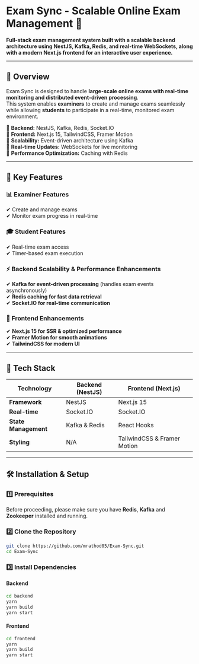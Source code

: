 # Exam Sync - Scalable Online Exam Management 🚀  

**Full-stack exam management system built with a scalable backend architecture using NestJS, Kafka, Redis, and real-time WebSockets, along with a modern Next.js frontend for an interactive user experience.**  

---

## 📌 Overview  

Exam Sync is designed to handle **large-scale online exams with real-time monitoring and distributed event-driven processing**.  
This system enables **examiners** to create and manage exams seamlessly while allowing **students** to participate in a real-time, monitored exam environment.  

🔹 **Backend:** NestJS, Kafka, Redis, Socket.IO  
🔹 **Frontend:** Next.js 15, TailwindCSS, Framer Motion  
🔹 **Scalability:** Event-driven architecture using Kafka  
🔹 **Real-time Updates:** WebSockets for live monitoring  
🔹 **Performance Optimization:** Caching with Redis 

---

## 🎯 Key Features  

### **📊 Examiner Features**  
✔ Create and manage exams  
✔ Monitor exam progress in real-time  

### **🎓 Student Features**   
✔ Real-time exam access   
✔ Timer-based exam execution 

### **⚡ Backend Scalability & Performance Enhancements**  
✔ **Kafka for event-driven processing** (handles exam events asynchronously)  
✔ **Redis caching for fast data retrieval**  
✔ **Socket.IO for real-time communication**  

### **🎨 Frontend Enhancements**  
✔ **Next.js 15 for SSR & optimized performance**  
✔ **Framer Motion for smooth animations**  
✔ **TailwindCSS for modern UI**  

---

## 🚀 Tech Stack  

| **Technology** | **Backend (NestJS)** | **Frontend (Next.js)** |
|--------------|-------------------|-------------------|
| **Framework** | NestJS | Next.js 15 |
| **Real-time** | Socket.IO | Socket.IO |
| **State Management** | Kafka & Redis | React Hooks |
| **Styling** | N/A | TailwindCSS & Framer Motion |

---

## 🛠 Installation & Setup  

### **1️⃣ Prerequisites**  
Before proceeding, please make sure you have **Redis**, **Kafka** and **Zookeeper** installed and running.  

### **2️⃣ Clone the Repository**  
```bash
git clone https://github.com/mrathod05/Exam-Sync.git
cd Exam-Sync
```

### **3️⃣ Install Dependencies**  

#### **Backend**
```bash
cd backend
yarn
yarn build
yarn start
```
#### **Frontend**
```bash
cd frontend
yarn
yarn build
yarn start
```
